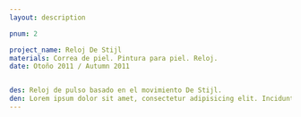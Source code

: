 ```yaml
---
layout: description

pnum: 2

project_name: Reloj De Stijl
materials: Correa de piel. Pintura para piel. Reloj.
date: Otoño 2011 / Autumn 2011


des: Reloj de pulso basado en el movimiento De Stijl.
den: Lorem ipsum dolor sit amet, consectetur adipisicing elit. Incidunt, iusto molestiae possimus sint dignissimos! Laudantium, dolore, vel, sint, labore optio perferendis illo dolorum similique soluta eum cupiditate assumenda consequatur maiores.
---
```


